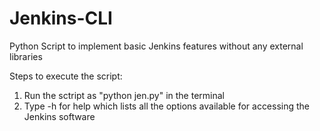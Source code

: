 # Jenkins-CLI
Python Script to implement basic Jenkins features without any external libraries

Steps to execute the script:

1. Run the sctript as "python jen.py" in the terminal
2. Type -h for help which lists all the options available for accessing the Jenkins software 
